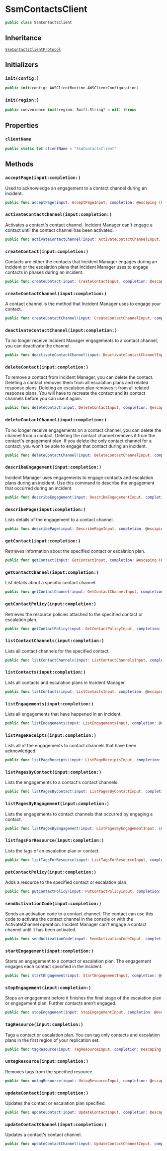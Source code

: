 # SsmContactsClient

``` swift
public class SsmContactsClient 
```

## Inheritance

[`SsmContactsClientProtocol`](/aws-sdk-swift/reference/0.x/AWSSSMContacts/SsmContactsClientProtocol)

## Initializers

### `init(config:)`

``` swift
public init(config: AWSClientRuntime.AWSClientConfiguration) 
```

### `init(region:)`

``` swift
public convenience init(region: Swift.String? = nil) throws 
```

## Properties

### `clientName`

``` swift
public static let clientName = "SsmContactsClient"
```

## Methods

### `acceptPage(input:completion:)`

Used to acknowledge an engagement to a contact channel during an incident.

``` swift
public func acceptPage(input: AcceptPageInput, completion: @escaping (ClientRuntime.SdkResult<AcceptPageOutputResponse, AcceptPageOutputError>) -> Void)
```

### `activateContactChannel(input:completion:)`

Activates a contact's contact channel. Incident Manager can't engage a contact until the contact channel has been activated.

``` swift
public func activateContactChannel(input: ActivateContactChannelInput, completion: @escaping (ClientRuntime.SdkResult<ActivateContactChannelOutputResponse, ActivateContactChannelOutputError>) -> Void)
```

### `createContact(input:completion:)`

Contacts are either the contacts that Incident Manager engages during an incident or the escalation plans that Incident Manager uses to engage contacts in phases during an incident.

``` swift
public func createContact(input: CreateContactInput, completion: @escaping (ClientRuntime.SdkResult<CreateContactOutputResponse, CreateContactOutputError>) -> Void)
```

### `createContactChannel(input:completion:)`

A contact channel is the method that Incident Manager uses to engage your contact.

``` swift
public func createContactChannel(input: CreateContactChannelInput, completion: @escaping (ClientRuntime.SdkResult<CreateContactChannelOutputResponse, CreateContactChannelOutputError>) -> Void)
```

### `deactivateContactChannel(input:completion:)`

To no longer receive Incident Manager engagements to a contact channel, you can deactivate the channel.

``` swift
public func deactivateContactChannel(input: DeactivateContactChannelInput, completion: @escaping (ClientRuntime.SdkResult<DeactivateContactChannelOutputResponse, DeactivateContactChannelOutputError>) -> Void)
```

### `deleteContact(input:completion:)`

To remove a contact from Incident Manager, you can delete the contact. Deleting a contact removes them from all escalation plans and related response plans. Deleting an escalation plan removes it from all related response plans. You will have to recreate the contact and its contact channels before you can use it again.

``` swift
public func deleteContact(input: DeleteContactInput, completion: @escaping (ClientRuntime.SdkResult<DeleteContactOutputResponse, DeleteContactOutputError>) -> Void)
```

### `deleteContactChannel(input:completion:)`

To no longer receive engagements on a contact channel, you can delete the channel from a contact. Deleting the contact channel removes it from the contact's engagement plan. If you delete the only contact channel for a contact, you won't be able to engage that contact during an incident.

``` swift
public func deleteContactChannel(input: DeleteContactChannelInput, completion: @escaping (ClientRuntime.SdkResult<DeleteContactChannelOutputResponse, DeleteContactChannelOutputError>) -> Void)
```

### `describeEngagement(input:completion:)`

Incident Manager uses engagements to engage contacts and escalation plans during an incident. Use this command to describe the engagement that occurred during an incident.

``` swift
public func describeEngagement(input: DescribeEngagementInput, completion: @escaping (ClientRuntime.SdkResult<DescribeEngagementOutputResponse, DescribeEngagementOutputError>) -> Void)
```

### `describePage(input:completion:)`

Lists details of the engagement to a contact channel.

``` swift
public func describePage(input: DescribePageInput, completion: @escaping (ClientRuntime.SdkResult<DescribePageOutputResponse, DescribePageOutputError>) -> Void)
```

### `getContact(input:completion:)`

Retrieves information about the specified contact or escalation plan.

``` swift
public func getContact(input: GetContactInput, completion: @escaping (ClientRuntime.SdkResult<GetContactOutputResponse, GetContactOutputError>) -> Void)
```

### `getContactChannel(input:completion:)`

List details about a specific contact channel.

``` swift
public func getContactChannel(input: GetContactChannelInput, completion: @escaping (ClientRuntime.SdkResult<GetContactChannelOutputResponse, GetContactChannelOutputError>) -> Void)
```

### `getContactPolicy(input:completion:)`

Retrieves the resource policies attached to the specified contact or escalation plan.

``` swift
public func getContactPolicy(input: GetContactPolicyInput, completion: @escaping (ClientRuntime.SdkResult<GetContactPolicyOutputResponse, GetContactPolicyOutputError>) -> Void)
```

### `listContactChannels(input:completion:)`

Lists all contact channels for the specified contact.

``` swift
public func listContactChannels(input: ListContactChannelsInput, completion: @escaping (ClientRuntime.SdkResult<ListContactChannelsOutputResponse, ListContactChannelsOutputError>) -> Void)
```

### `listContacts(input:completion:)`

Lists all contacts and escalation plans in Incident Manager.

``` swift
public func listContacts(input: ListContactsInput, completion: @escaping (ClientRuntime.SdkResult<ListContactsOutputResponse, ListContactsOutputError>) -> Void)
```

### `listEngagements(input:completion:)`

Lists all engagements that have happened in an incident.

``` swift
public func listEngagements(input: ListEngagementsInput, completion: @escaping (ClientRuntime.SdkResult<ListEngagementsOutputResponse, ListEngagementsOutputError>) -> Void)
```

### `listPageReceipts(input:completion:)`

Lists all of the engagements to contact channels that have been acknowledged.

``` swift
public func listPageReceipts(input: ListPageReceiptsInput, completion: @escaping (ClientRuntime.SdkResult<ListPageReceiptsOutputResponse, ListPageReceiptsOutputError>) -> Void)
```

### `listPagesByContact(input:completion:)`

Lists the engagements to a contact's contact channels.

``` swift
public func listPagesByContact(input: ListPagesByContactInput, completion: @escaping (ClientRuntime.SdkResult<ListPagesByContactOutputResponse, ListPagesByContactOutputError>) -> Void)
```

### `listPagesByEngagement(input:completion:)`

Lists the engagements to contact channels that occurred by engaging a contact.

``` swift
public func listPagesByEngagement(input: ListPagesByEngagementInput, completion: @escaping (ClientRuntime.SdkResult<ListPagesByEngagementOutputResponse, ListPagesByEngagementOutputError>) -> Void)
```

### `listTagsForResource(input:completion:)`

Lists the tags of an escalation plan or contact.

``` swift
public func listTagsForResource(input: ListTagsForResourceInput, completion: @escaping (ClientRuntime.SdkResult<ListTagsForResourceOutputResponse, ListTagsForResourceOutputError>) -> Void)
```

### `putContactPolicy(input:completion:)`

Adds a resource to the specified contact or escalation plan.

``` swift
public func putContactPolicy(input: PutContactPolicyInput, completion: @escaping (ClientRuntime.SdkResult<PutContactPolicyOutputResponse, PutContactPolicyOutputError>) -> Void)
```

### `sendActivationCode(input:completion:)`

Sends an activation code to a contact channel. The contact can use this code to activate the contact channel in the console or with the ActivateChannel operation. Incident Manager can't engage a contact channel until it has been activated.

``` swift
public func sendActivationCode(input: SendActivationCodeInput, completion: @escaping (ClientRuntime.SdkResult<SendActivationCodeOutputResponse, SendActivationCodeOutputError>) -> Void)
```

### `startEngagement(input:completion:)`

Starts an engagement to a contact or escalation plan. The engagement engages each contact specified in the incident.

``` swift
public func startEngagement(input: StartEngagementInput, completion: @escaping (ClientRuntime.SdkResult<StartEngagementOutputResponse, StartEngagementOutputError>) -> Void)
```

### `stopEngagement(input:completion:)`

Stops an engagement before it finishes the final stage of the escalation plan or engagement plan. Further contacts aren't engaged.

``` swift
public func stopEngagement(input: StopEngagementInput, completion: @escaping (ClientRuntime.SdkResult<StopEngagementOutputResponse, StopEngagementOutputError>) -> Void)
```

### `tagResource(input:completion:)`

Tags a contact or escalation plan. You can tag only contacts and escalation plans in the first region of your replication set.

``` swift
public func tagResource(input: TagResourceInput, completion: @escaping (ClientRuntime.SdkResult<TagResourceOutputResponse, TagResourceOutputError>) -> Void)
```

### `untagResource(input:completion:)`

Removes tags from the specified resource.

``` swift
public func untagResource(input: UntagResourceInput, completion: @escaping (ClientRuntime.SdkResult<UntagResourceOutputResponse, UntagResourceOutputError>) -> Void)
```

### `updateContact(input:completion:)`

Updates the contact or escalation plan specified.

``` swift
public func updateContact(input: UpdateContactInput, completion: @escaping (ClientRuntime.SdkResult<UpdateContactOutputResponse, UpdateContactOutputError>) -> Void)
```

### `updateContactChannel(input:completion:)`

Updates a contact's contact channel.

``` swift
public func updateContactChannel(input: UpdateContactChannelInput, completion: @escaping (ClientRuntime.SdkResult<UpdateContactChannelOutputResponse, UpdateContactChannelOutputError>) -> Void)
```
